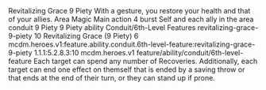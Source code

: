 <ability>
  <name>Revitalizing Grace</name>
  <cost>9 Piety</cost>
  <flavor>With a gesture, you restore your health and that of your allies.</flavor>
  <keywords>
    <keyword>Area</keyword>
    <keyword>Magic</keyword>
  </keywords>
  <type>Main action</type>
  <distance>4 burst</distance>
  <target>Self and each ally in the area</target>
  <metadata>
    <class>conduit</class>
    <cost>9 Piety</cost>
    <cost_amount>9</cost_amount>
    <cost_resource>Piety</cost_resource>
    <feature_type>ability</feature_type>
    <file_dpath>Conduit/6th-Level Features</file_dpath>
    <item_id>revitalizing-grace-9-piety</item_id>
    <item_index>10</item_index>
    <item_name>Revitalizing Grace (9 Piety)</item_name>
    <level>6</level>
    <scc>mcdm.heroes.v1:feature.ability.conduit.6th-level-feature:revitalizing-grace-9-piety</scc>
    <scdc>1.1.1:5.2.8.3:10</scdc>
    <source>mcdm.heroes.v1</source>
    <type>feature/ability/conduit/6th-level-feature</type>
  </metadata>
  <effects>
    <effect type="mundane">Each target can spend any number of Recoveries. Additionally, each target can end one effect on themself that is ended by a saving throw or that ends at the end of their turn, or they can stand up if prone.</effect>
  </effects>
</ability>
